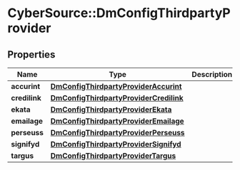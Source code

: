 # CyberSource::DmConfigThirdpartyProvider

## Properties
Name | Type | Description | Notes
------------ | ------------- | ------------- | -------------
**accurint** | [**DmConfigThirdpartyProviderAccurint**](DmConfigThirdpartyProviderAccurint.md) |  | [optional] 
**credilink** | [**DmConfigThirdpartyProviderCredilink**](DmConfigThirdpartyProviderCredilink.md) |  | [optional] 
**ekata** | [**DmConfigThirdpartyProviderEkata**](DmConfigThirdpartyProviderEkata.md) |  | [optional] 
**emailage** | [**DmConfigThirdpartyProviderEmailage**](DmConfigThirdpartyProviderEmailage.md) |  | [optional] 
**perseuss** | [**DmConfigThirdpartyProviderPerseuss**](DmConfigThirdpartyProviderPerseuss.md) |  | [optional] 
**signifyd** | [**DmConfigThirdpartyProviderSignifyd**](DmConfigThirdpartyProviderSignifyd.md) |  | [optional] 
**targus** | [**DmConfigThirdpartyProviderTargus**](DmConfigThirdpartyProviderTargus.md) |  | [optional] 



